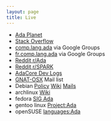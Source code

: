 ```yaml
---
layout: page
title: Live
---
```


- [Ada Planet](https://www.laeran.pl/adaplanet/i/)
- [Stack Overflow](https://stackoverflow.com/questions/tagged/ada)
- [comp.lang.ada](https://groups.google.com/forum/#!forum/comp.lang.ada) via Google Groups
- [fr.comp.lang.ada](https://groups.google.com/forum/#!forum/fr.comp.lang.ada) via Google Groups
- [Reddit r/Ada](https://www.reddit.com/r/ada/)
- [Reddit r/SPARK](https://www.reddit.com/r/spark/)
- [AdaCore Dev Logs](https://www.adacore.com/devlog)
- [GNAT-OSX](https://hermes.gwu.edu/cgi-bin/wa?A0=GNAT-OSX) Mail list
- Debian [Policy](https://people.debian.org/~lbrenta/debian-ada-policy.html) [Wiki](https://wiki.debian.org/Ada) [Mails](https://lists.debian.org/debian-ada/)
- archlinux [Wiki](https://wiki.archlinux.org/title/Ada)
- fedora [SIG Ada](https://fedoraproject.org/wiki/SIGs/Ada?rd=Ada#Ada_Special_Interest_Group)
- gentoo linux [Project:Ada](https://wiki.gentoo.org/wiki/Project:Ada)
- openSUSE [languages:Ada](https://build.opensuse.org/project/show/home:vibondare:devel:languages:Ada)
